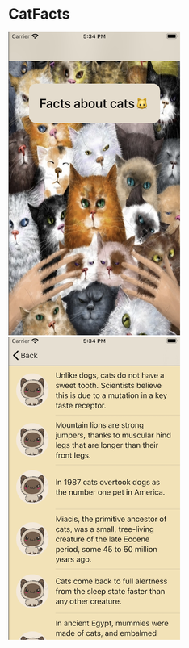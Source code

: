 # CatFacts
![ApplicationScreenshots](https://github.com/VictorinaVicka/CatFacts/blob/master/CatFacts/Assets.xcassets/One.imageset/One.png)
![](https://github.com/VictorinaVicka/CatFacts/blob/master/CatFacts/Assets.xcassets/Two.imageset/Two.png)
